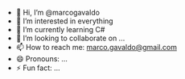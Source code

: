 - 👋 Hi, I’m @marcogavaldo
- 👀 I’m interested in everything
- 🌱 I’m currently learning C#
- 💞️ I’m looking to collaborate on ...
- 📫 How to reach me: marco.gavaldo@gmail.com
- 😄 Pronouns: ...
- ⚡ Fun fact: ...

<!---
marcogavaldo/marcogavaldo is a ✨ special ✨ repository because its `README.md` (this file) appears on your GitHub profile.
You can click the Preview link to take a look at your changes.
--->
